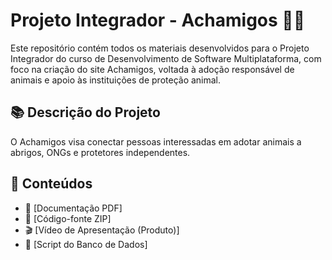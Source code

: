 # Projeto Integrador - Achamigos 🐶🐱

Este repositório contém todos os materiais desenvolvidos para o Projeto Integrador do curso de Desenvolvimento de Software Multiplataforma, com foco na criação do site Achamigos, voltada à adoção responsável de animais e apoio às instituições de proteção animal.

## 📚 Descrição do Projeto

O Achamigos visa conectar pessoas interessadas em adotar animais a abrigos, ONGs e protetores independentes. 

## 📁 Conteúdos

- 📄 [Documentação PDF] 
- 🧩 [Código-fonte ZIP]
- 🎬 [Vídeo de Apresentação (Produto)]
- 💾 [Script do Banco de Dados]
